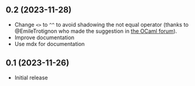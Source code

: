 ## 0.2 (2023-11-28)

* Change `<>` to `^^` to avoid shadowing the not equal operator 
  (thanks to @EmileTrotignon who made the suggestion in 
  [the OCaml forum](https://discuss.ocaml.org/t/ann-first-release-of-pretty-expressive-a-pretty-expressive-printer/13516/2)).
* Improve documentation
* Use mdx for documentation

## 0.1 (2023-11-26)

* Initial release
